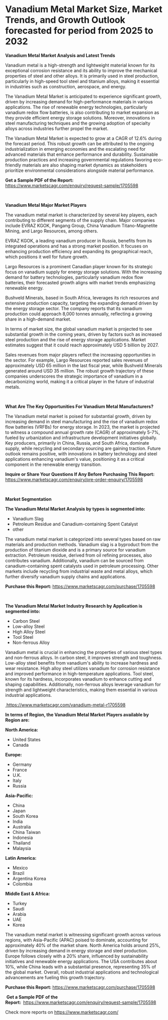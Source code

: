 <p><h1>Vanadium Metal Market Size, Market Trends, and Growth Outlook forecasted for period from 2025 to 2032</h1></p><p><strong>Vanadium Metal Market Analysis and Latest Trends</strong></p>
<p><p>Vanadium metal is a high-strength and lightweight material known for its exceptional corrosion resistance and its ability to improve the mechanical properties of steel and other alloys. It is primarily used in steel production, particularly in high-speed tool steel and titanium alloys, making it essential in industries such as construction, aerospace, and energy.</p><p>The Vanadium Metal Market is anticipated to experience significant growth, driven by increasing demand for high-performance materials in various applications. The rise of renewable energy technologies, particularly vanadium redox flow batteries, is also contributing to market expansion as they provide efficient energy storage solutions. Moreover, innovations in steel manufacturing techniques and the growing adoption of specialty alloys across industries further propel the market.</p><p>The Vanadium Metal Market is expected to grow at a CAGR of 12.6% during the forecast period. This robust growth can be attributed to the ongoing industrialization in emerging economies and the escalating need for advanced materials that enhance performance and durability. Sustainable production practices and increasing governmental regulations favoring eco-friendly materials are also shaping market dynamics as stakeholders prioritize environmental considerations alongside material performance.</p></p>
<p><strong>Get a Sample PDF of the Report:&nbsp;</strong> <a href="https://www.marketscagr.com/enquiry/request-sample/1705598?utm_campaign=3546&utm_medium=2&utm_source=Github&utm_content=ia&utm_term=01042025&utm_id=vanadium-metal">https://www.marketscagr.com/enquiry/request-sample/1705598</a></p>
<p>&nbsp;</p>
<p><strong>Vanadium Metal Major Market Players</strong></p>
<p><p>The vanadium metal market is characterized by several key players, each contributing to different segments of the supply chain. Major companies include EVRAZ KGOK, Pangang Group, China Vanadium Titano-Magnetite Mining, and Largo Resources, among others. </p><p>EVRAZ KGOK, a leading vanadium producer in Russia, benefits from its integrated operations and has a strong market position. It focuses on enhancing production efficiency and expanding its geographical reach, which positions it well for future growth.</p><p>Largo Resources is a prominent Canadian player known for its strategic focus on vanadium supply for energy storage solutions. With the increasing demand for battery technologies, particularly vanadium redox flow batteries, their forecasted growth aligns with market trends emphasizing renewable energy.</p><p>Bushveld Minerals, based in South Africa, leverages its rich resources and extensive production capacity, targeting the expanding demand driven by the energy storage sector. The company reports that its vanadium production could approach 8,000 tonnes annually, reflecting a growing share in a high-demand market.</p><p>In terms of market size, the global vanadium market is projected to see substantial growth in the coming years, driven by factors such as increased steel production and the rise of energy storage applications. Market estimates suggest that it could reach approximately USD 5 billion by 2027.</p><p>Sales revenues from major players reflect the increasing opportunities in the sector. For example, Largo Resources reported sales revenues of approximately USD 65 million in the last fiscal year, while Bushveld Minerals generated around USD 35 million. The robust growth trajectory of these companies underscores the strategic importance of vanadium in a decarbonizing world, making it a critical player in the future of industrial metals.</p></p>
<p>&nbsp;</p>
<p><strong>What Are The Key Opportunities For Vanadium Metal Manufacturers?</strong></p>
<p><p>The Vanadium metal market is poised for substantial growth, driven by increasing demand in steel manufacturing and the rise of vanadium redox flow batteries (VRFBs) for energy storage. In 2023, the market is projected to witness a compound annual growth rate (CAGR) of approximately 5-7%, fueled by urbanization and infrastructure development initiatives globally. Key producers, primarily in China, Russia, and South Africa, dominate supply, while recycling and secondary sourcing are gaining traction. Future outlook remains positive, with innovations in battery technology and steel applications enhancing vanadium's value, positioning it as a critical component in the renewable energy transition.</p></p>
<p><strong>Inquire or Share Your Questions If Any Before Purchasing This Report:</strong> <a href="https://www.marketscagr.com/enquiry/pre-order-enquiry/1705598?utm_campaign=3546&utm_medium=2&utm_source=Github&utm_content=ia&utm_term=01042025&utm_id=vanadium-metal">https://www.marketscagr.com/enquiry/pre-order-enquiry/1705598</a></p>
<p>&nbsp;</p>
<p><strong>Market Segmentation</strong></p>
<p><strong>The Vanadium Metal Market Analysis by types is segmented into:</strong></p>
<p><ul><li>Vanadium Slag</li><li>Petroleum Residue and Canadium-containing Spent Catalyst</li><li>other</li></ul></p>
<p><p>The vanadium metal market is categorized into several types based on raw materials and production methods. Vanadium slag is a byproduct from the production of titanium dioxide and is a primary source for vanadium extraction. Petroleum residue, derived from oil refining processes, also contributes vanadium. Additionally, vanadium can be sourced from canadium-containing spent catalysts used in petroleum processing. Other markets include recycling from industrial waste and metal alloys, which further diversify vanadium supply chains and applications.</p></p>
<p><strong>Purchase this Report:&nbsp;</strong><a href="https://www.marketscagr.com/purchase/1705598?utm_campaign=3546&utm_medium=2&utm_source=Github&utm_content=ia&utm_term=01042025&utm_id=vanadium-metal">https://www.marketscagr.com/purchase/1705598</a></p>
<p>&nbsp;</p>
<p><strong>The Vanadium Metal Market Industry Research by Application is segmented into:</strong></p>
<p><ul><li>Carbon Steel</li><li>Low-alloy Steel</li><li>High Alloy Steel</li><li>Tool Steel</li><li>Non-ferrous Alloy</li></ul></p>
<p><p>Vanadium metal is crucial in enhancing the properties of various steel types and non-ferrous alloys. In carbon steel, it improves strength and toughness. Low-alloy steel benefits from vanadium's ability to increase hardness and wear resistance. High alloy steel utilizes vanadium for corrosion resistance and improved performance in high-temperature applications. Tool steel, known for its hardness, incorporates vanadium to enhance cutting and shaping capabilities. Additionally, non-ferrous alloys leverage vanadium for strength and lightweight characteristics, making them essential in various industrial applications.</p></p>
<p><a href="https://www.marketscagr.com/vanadium-metal-r1705598?utm_campaign=3546&utm_medium=2&utm_source=Github&utm_content=ia&utm_term=01042025&utm_id=vanadium-metal">&nbsp;https://www.marketscagr.com/vanadium-metal-r1705598</a></p>
<p><strong>In terms of Region, the Vanadium Metal Market Players available by Region are:</strong></p>
<p>
    <p> <strong> North America: </strong>
        <ul>
            <li>United States</li>
            <li>Canada</li>
        </ul>
        </p> 
    <p> <strong> Europe: </strong>
        <ul>
            <li>Germany</li>
            <li>France</li>
            <li>U.K.</li>
            <li>Italy</li>
            <li>Russia</li>
        </ul>
        </p> 
    <p> <strong> Asia-Pacific: </strong>
        <ul>
            <li>China</li>
            <li>Japan</li>
            <li>South Korea</li>
            <li>India</li>
            <li>Australia</li>
            <li>China Taiwan</li>
            <li>Indonesia</li>
            <li>Thailand</li>
            <li>Malaysia</li>
        </ul>
        </p> 
    <p> <strong> Latin America: </strong>
        <ul>
            <li>Mexico</li>
            <li>Brazil</li>
            <li>Argentina Korea</li>
            <li>Colombia</li>
        </ul>
        </p> 
    <p> <strong> Middle East & Africa: </strong>
        <ul>
            <li>Turkey</li>
            <li>Saudi</li>
            <li>Arabia</li>
            <li>UAE</li>
            <li>Korea</li>
        </ul>
    </p>
    </p>
<p><p>The vanadium metal market is witnessing significant growth across various regions, with Asia-Pacific (APAC) poised to dominate, accounting for approximately 40% of the market share. North America holds around 25%, driven by increasing demand in energy storage and steel production. Europe follows closely with a 20% share, influenced by sustainability initiatives and renewable energy applications. The USA contributes about 10%, while China leads with a substantial presence, representing 35% of the global market. Overall, robust industrial applications and technological advancements are fueling this growth trajectory.</p></p>
<p><strong>Purchase this Report: </strong><a href="https://www.marketscagr.com/purchase/1705598?utm_campaign=3546&utm_medium=2&utm_source=Github&utm_content=ia&utm_term=01042025&utm_id=vanadium-metal">https://www.marketscagr.com/purchase/1705598</a></p>
<p>&nbsp;<strong>Get a Sample PDF of the Report:&nbsp;&nbsp;</strong><a href="https://www.marketscagr.com/enquiry/request-sample/1705598?utm_campaign=3546&utm_medium=2&utm_source=Github&utm_content=ia&utm_term=01042025&utm_id=vanadium-metal">https://www.marketscagr.com/enquiry/request-sample/1705598</a></p>
<p><strong></strong></p>
<p>Check more reports on <a href="https://www.marketscagr.com/?utm_campaign=3546&utm_medium=2&utm_source=Github&utm_content=ia&utm_term=01042025&utm_id=vanadium-metal">https://www.marketscagr.com/</a></p>